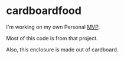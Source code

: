 # cardboardfood

I'm working on my own Personal [MVP](https://github.com/webbhm/OpenAg-MVP-II).

Most of this code is from that project.

Also, this enclosure is made out of cardboard.


